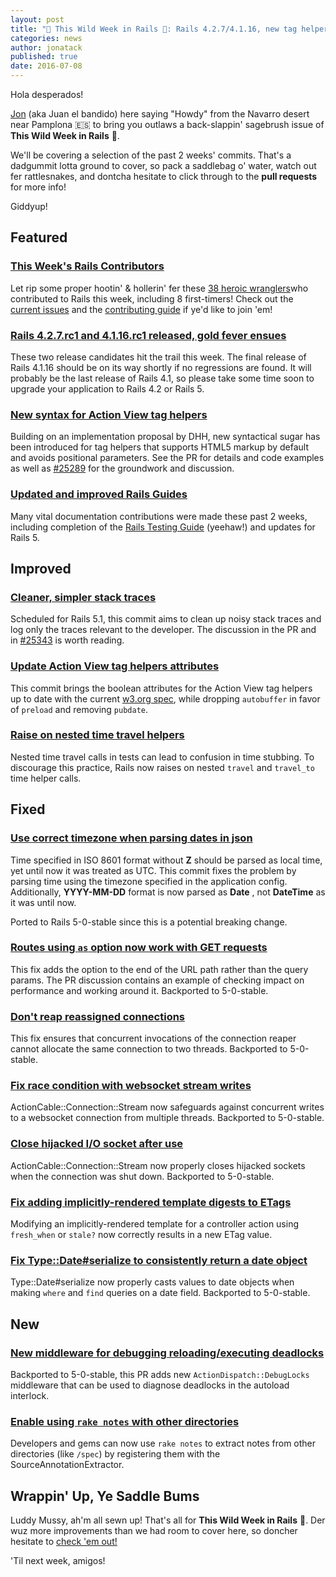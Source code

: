 ```yaml
---
layout: post
title: "🌵 This Wild Week in Rails 🌵: Rails 4.2.7/4.1.16, new tag helpers syntax and more!"
categories: news
author: jonatack
published: true
date: 2016-07-08
---
```


Hola desperados!

 [Jon](https://twitter.com/jonatack) (aka Juan el bandido) here saying "Howdy" from the Navarro desert near Pamplona 🇪🇸 to bring you outlaws a back-slappin' sagebrush issue of **This Wild Week in Rails** 🌵.

We'll be covering a selection of the past 2 weeks' commits. That's a dadgummit lotta ground to cover, so pack a saddlebag o' water, watch out fer rattlesnakes, and dontcha hesitate to click through to the **pull requests** for more info!

Giddyup!

## Featured

### [This Week's Rails Contributors](http://contributors.rubyonrails.org/contributors/in-time-window/20160702-201607008)

Let rip some proper hootin' & hollerin' fer these [38 heroic wranglers](http://contributors.rubyonrails.org/contributors/in-time-window/20160702-201607008)who contributed to Rails this week, including 8 first-timers! Check out the [current issues](https://github.com/rails/rails/issues) and the [contributing guide](http://edgeguides.rubyonrails.org/contributing_to_ruby_on_rails.html) if ye'd like to join 'em!

### [Rails 4.2.7.rc1 and 4.1.16.rc1 released, gold fever ensues](http://weblog.rubyonrails.org/2016/7/2/Rails-4-2-7-rc1-and-4-1-16-rc1-have-been-released/)

These two release candidates hit the trail this week. The final release of Rails 4.1.16 should be on its way shortly if no regressions are found. It will probably be the last release of Rails 4.1, so please take some time soon to upgrade your application to Rails 4.2 or Rails 5.

### [New syntax for Action View tag helpers](https://github.com/rails/rails/pull/25543)

Building on an implementation proposal by DHH, new syntactical sugar has been introduced for tag helpers that supports HTML5 markup by default and avoids positional parameters. See the PR for details and code examples as well as [#25289](https://github.com/rails/rails/pull/25289) for the groundwork and discussion.

### [Updated and improved Rails Guides](http://edgeguides.rubyonrails.org)

Many vital documentation contributions were made these past 2 weeks, including completion of the [Rails Testing Guide](http://edgeguides.rubyonrails.org/testing.html) (yeehaw!) and updates for Rails 5.

## Improved

### [Cleaner, simpler stack traces](https://github.com/rails/rails/pull/25222)

Scheduled for Rails 5.1, this commit aims to clean up noisy stack traces and log only the traces relevant to the developer. The discussion in the PR and in [#25343](https://github.com/rails/rails/pull/25343) is worth reading.

### [Update Action View tag helpers attributes](https://github.com/rails/rails/pull/25555)

This commit brings the boolean attributes for the Action View tag helpers up to date with the current [w3.org spec](https://www.w3.org/TR/html51/single-page.html), while dropping `autobuffer` in favor of `preload` and removing `pubdate`.

### [Raise on nested time travel helpers](https://github.com/rails/rails/pull/24890)

Nested time travel calls in tests can lead to confusion in time stubbing. To discourage this practice, Rails now raises on nested `travel` and `travel_to` time helper calls.

## Fixed

### [Use correct timezone when parsing dates in json](https://github.com/rails/rails/pull/23011)

Time specified in ISO 8601 format without **Z** should be parsed as local time, yet until now it was treated as UTC. This commit fixes the problem by parsing time using the timezone specified in the application config. Additionally, **YYYY-MM-DD** format is now parsed as **Date** , not **DateTime** as it was until now.

Ported to Rails 5-0-stable since this is a potential breaking change.

### [Routes using `as` option now work with GET requests](https://github.com/rails/rails/pull/25435)

This fix adds the option to the end of the URL path rather than the query params. The PR discussion contains an example of checking impact on performance and working around it. Backported to 5-0-stable.

### [Don't reap reassigned connections](https://github.com/rails/rails/pull/25707)

This fix ensures that concurrent invocations of the connection reaper cannot allocate the same connection to two threads. Backported to 5-0-stable.

### [Fix race condition with websocket stream writes](https://github.com/rails/rails/pull/25624)

ActionCable::Connection::Stream now safeguards against concurrent writes to a websocket connection from multiple threads. Backported to 5-0-stable.

### [Close hijacked I/O socket after use](https://github.com/rails/rails/pull/25615)

ActionCable::Connection::Stream now properly closes hijacked sockets when the connection was shut down. Backported to 5-0-stable.

### [Fix adding implicitly-rendered template digests to ETags](https://github.com/rails/rails/pull/25546)

Modifying an implicitly-rendered template for a controller action using `fresh_when` or `stale?` now correctly results in a new ETag value.

### [Fix Type::Date#serialize to consistently return a date object](https://github.com/rails/rails/pull/25364)

Type::Date#serialize now properly casts values to date objects when making `where` and `find` queries on a date field. Backported to 5-0-stable.

## New

### [New middleware for debugging reloading/executing deadlocks](https://github.com/rails/rails/pull/25344)

Backported to 5-0-stable, this PR adds new `ActionDispatch::DebugLocks` middleware that can be used to diagnose deadlocks in the autoload interlock.

### [Enable using `rake notes` with other directories](https://github.com/rails/rails/pull/25692)

Developers and gems can now use `rake notes` to extract notes from other directories (like `/spec`) by registering them with the SourceAnnotationExtractor.

## Wrappin' Up, Ye Saddle Bums

Luddy Mussy, ah'm all sewn up! That's all for **This Wild Week in Rails** 🌵. Der wuz more improvements than we had room to cover here, so doncher hesitate to [check 'em out!](https://github.com/rails/rails/compare/master@%7B2016-07-02%7D...@%7B2016-07-08%7D)

'Til next week, amigos!

